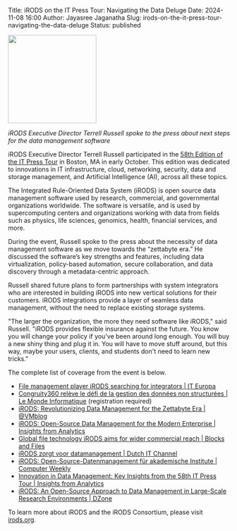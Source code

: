 Title: iRODS on the IT Press Tour: Navigating the Data Deluge
Date: 2024-11-08 16:00
Author: Jayasree Jaganatha
Slug: irods-on-the-it-press-tour-navigating-the-data-deluge
Status: published

<img src="{static}/images/itpresstour.png" width="200px" />

<br />

<i>iRODS Executive Director Terrell Russell spoke to the press about next steps for the data management software</i>

iRODS Executive Director Terrell Russell participated in the [58th Edition of the IT Press Tour](https://www.storagenewsletter.com/2024/09/24/58th-edition-of-it-press-tour-in-boston-ma/) in Boston, MA in early October. This edition was dedicated to innovations in IT infrastructure, cloud, networking, security, data and storage management, and Artificial Intelligence (AI), across all these topics.

The Integrated Rule-Oriented Data System (iRODS) is open source data management software used by research, commercial, and governmental organizations worldwide. The software is versatile, and is used by supercomputing centers and organizations working with data from fields such as physics, life sciences, genomics, health, financial services, and more.

During the event, Russell spoke to the press about the necessity of data management software as we move towards the “zettabyte era.” He discussed the software’s key strengths and features, including data virtualization, policy-based automation, secure collaboration, and data discovery through a metadata-centric approach. 

Russell shared future plans to form partnerships with system integrators who are interested in building iRODS into new vertical solutions for their customers. iRODS integrations provide a layer of seamless data management, without the need to replace existing storage systems. 

"The larger the organization, the more they need software like iRODS," said Russell. "iRODS provides flexible insurance against the future. You know you will change your policy if you've been around long enough. You will buy a new shiny thing and plug it in. You will have to move stuff around, but this way, maybe your users, clients, and students don't need to learn new tricks."

The complete list of coverage from the event is below.

- [File management player iRODS searching for integrators | IT Europa](https://www.iteuropa.com/news/file-management-player-irods-searching-integrators)
- [Congruity360 relève le défi de la gestion des données non structurées | Le Monde Informatique](https://www.lemondeinformatique.fr/actualites/lire-congruity360-releve-le-defi-de-la-gestion-des-donnees-non-structurees%C2%A0-95012.html) (registration required)
- [iRODS: Revolutionizing Data Management for the Zettabyte Era | @VMblog](https://vmblog.com/archive/2024/10/15/irods-revolutionizing-data-management-for-the-zettabyte-era.aspx)
- [iRODS: Open-Source Data Management for the Modern Enterprise | Insights from Analytics](https://www.insightsfromanalytics.com/post/irods-open-source-data-management-for-the-modern-enterprise)
- [Global file technology iRODS aims for wider commercial reach | Blocks and Files](https://blocksandfiles.com/2024/10/19/global-file-technology-irods-aims-for-wider-commercial-reach/)
- [iRODS zorgt voor datamanagement | Dutch IT Channel](https://www.dutchitchannel.nl/news/511352/irods-zorgt-voor-datamanagement)
- [iRODS: Open-Source-Datenmanagement für akademische Institute | Computer Weekly](https://www.computerweekly.com/de/feature/iRODS-Open-Source-Datenmanagement-fuer-akademische-Institute)
- [Innovation in Data Management: Key Insights from the 58th IT Press Tour | Insights from Analytics](https://www.insightsfromanalytics.com/post/innovation-in-data-management-key-insights-from-the-58th-it-press-tour)
- [iRODS: An Open-Source Approach to Data Management in Large-Scale Research Environments | DZone](https://dzone.com/articles/irods-an-open-source-approach-to-data-management-i)

To learn more about iRODS and the iRODS Consortium, please visit [irods.org](https://irods.org).
